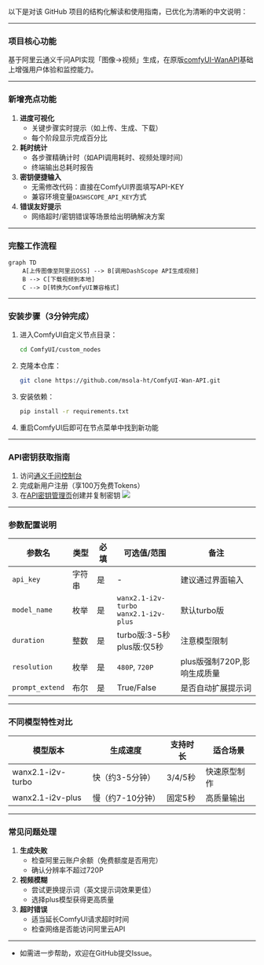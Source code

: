 以下是对该 GitHub 项目的结构化解读和使用指南，已优化为清晰的中文说明：

---

### **项目核心功能**
基于阿里云通义千问API实现「图像→视频」生成，在原版[comfyUI-WanAPI](https://github.com/Brender1925/comfyUI-WanAPI)基础上增强用户体验和监控能力。

---

### **新增亮点功能**
1. **进度可视化**
   - 关键步骤实时提示（如上传、生成、下载）
   - 每个阶段显示完成百分比
2. **耗时统计**
   - 各步骤精确计时（如API调用耗时、视频处理时间）
   - 终端输出总耗时报告
3. **密钥便捷输入**
   - 无需修改代码：直接在ComfyUI界面填写API-KEY
   - 兼容环境变量`DASHSCOPE_API_KEY`方式
4. **错误友好提示**
   - 网络超时/密钥错误等场景给出明确解决方案

---

### **完整工作流程**
```mermaid
graph TD
    A[上传图像至阿里云OSS] --> B[调用DashScope API生成视频]
    B --> C[下载视频到本地]
    C --> D[转换为ComfyUI兼容格式]
```

---

### **安装步骤（3分钟完成）**
1. 进入ComfyUI自定义节点目录：
   ```bash
   cd ComfyUI/custom_nodes
   ```
2. 克隆本仓库：
   ```bash
   git clone https://github.com/msola-ht/ComfyUI-Wan-API.git
   ```
3. 安装依赖：
   ```bash
   pip install -r requirements.txt
   ```
4. 重启ComfyUI后即可在节点菜单中找到新功能

---

### **API密钥获取指南**
1. 访问[通义千问控制台](https://bailian.console.aliyun.com/#/home)
2. 完成新用户注册（享100万免费Tokens）
3. 在[API密钥管理页](https://bailian.console.aliyun.com/?tab=api#/api)创建并复制密钥
   ![](https://help-static-aliyun-doc.aliyuncs.com/assets/img/zh-CN/0240945471/p943033.png)

---

### **参数配置说明**
| 参数名          | 类型   | 必填 | 可选值/范围                               | 备注                        |
| --------------- | ------ | ---- | ----------------------------------------- | --------------------------- |
| `api_key`       | 字符串 | 是   | -                                         | 建议通过界面输入            |
| `model_name`    | 枚举   | 是   | `wanx2.1-i2v-turbo`<br>`wanx2.1-i2v-plus` | 默认turbo版                 |
| `duration`      | 整数   | 是   | turbo版:3-5秒<br>plus版:仅5秒             | 注意模型限制                |
| `resolution`    | 枚举   | 是   | `480P`, `720P`                            | plus版强制720P,影响生成质量 |
| `prompt_extend` | 布尔   | 是   | True/False                                | 是否自动扩展提示词          |

---

### **不同模型特性对比**
| 模型版本          | 生成速度         | 支持时长 | 适合场景     |
| ----------------- | ---------------- | -------- | ------------ |
| wanx2.1-i2v-turbo | 快（约3-5分钟）  | 3/4/5秒  | 快速原型制作 |
| wanx2.1-i2v-plus  | 慢（约7-10分钟） | 固定5秒  | 高质量输出   |

---

### **常见问题处理**

1. **生成失败**
   - 检查阿里云账户余额（免费额度是否用完）
   - 确认分辨率不超过720P
2. **视频模糊**
   - 尝试更换提示词（英文提示词效果更佳）
   - 选择plus模型获得更高质量
3. **超时错误**
   - 适当延长ComfyUI请求超时时间
   - 检查网络是否能访问阿里云API

---

- 如需进一步帮助，欢迎在GitHub提交Issue。

